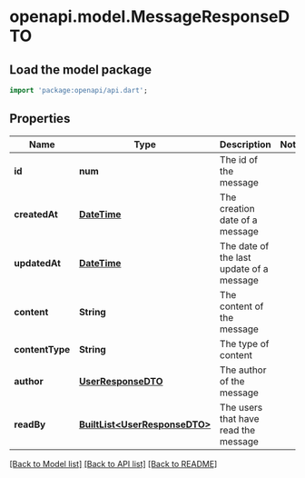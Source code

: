# openapi.model.MessageResponseDTO

## Load the model package
```dart
import 'package:openapi/api.dart';
```

## Properties
Name | Type | Description | Notes
------------ | ------------- | ------------- | -------------
**id** | **num** | The id of the message | 
**createdAt** | [**DateTime**](DateTime.md) | The creation date of a message | 
**updatedAt** | [**DateTime**](DateTime.md) | The date of the last update of a message | 
**content** | **String** | The content of the message | 
**contentType** | **String** | The type of content | 
**author** | [**UserResponseDTO**](UserResponseDTO.md) | The author of the message | 
**readBy** | [**BuiltList&lt;UserResponseDTO&gt;**](UserResponseDTO.md) | The users that have read the message | 

[[Back to Model list]](../README.md#documentation-for-models) [[Back to API list]](../README.md#documentation-for-api-endpoints) [[Back to README]](../README.md)


